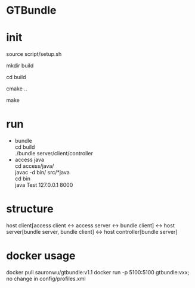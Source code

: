 # GTBundle

# init
source script/setup.sh

mkdir build

cd build

cmake ..

make

# run
- bundle  
cd build  
./bundle server/client/controller  
- access java  
cd access/java/  
javac -d bin/ src/*java  
cd bin  
java Test 127.0.0.1 8000  

# structure
host client\[access client <-> access server <-> bundle client\] <-> host server\[bundle server, bundle client\] <-> host controller\[bundle server\]

# docker usage
docker pull sauronwu/gtbundle:v1.1
docker run -p 5100:5100 gtbundle:vxx; no change in config/profiles.xml
